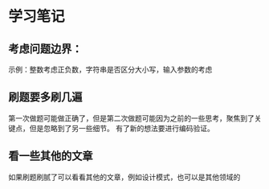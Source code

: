 # 学习笔记

## 考虑问题边界：
示例：整数考虑正负数，字符串是否区分大小写，输入参数的考虑
## 刷题要多刷几遍
第一次做题可能做正确了，但是第二次做题可能因为之前的一些思考，聚焦到了关键点，但是忽略到了另一些细节。
有了新的想法要进行编码验证。

## 看一些其他的文章

如果刷题刷腻了可以看看其他的文章，例如设计模式，也可以是其他领域的
